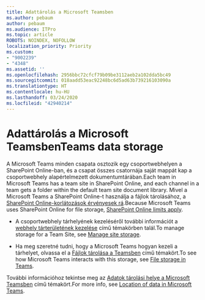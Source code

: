 ```yaml
---
title: Adattárolás a Microsoft Teamsben
ms.author: pebaum
author: pebaum
ms.audience: ITPro
ms.topic: article
ROBOTS: NOINDEX, NOFOLLOW
localization_priority: Priority
ms.custom:
- "9002239"
- "4348"
ms.assetid: ''
ms.openlocfilehash: 2956bbc72cfcf79b09be3112aeb2a102dda5bc49
ms.sourcegitcommit: 018aadd53eac92248bc6d5ad63b739216103090a
ms.translationtype: HT
ms.contentlocale: hu-HU
ms.lasthandoff: 03/24/2020
ms.locfileid: "42940214"
---
```

# <a name="teams-data-storage"></a><span data-ttu-id="9b7d6-102">Adattárolás a Microsoft Teamsben</span><span class="sxs-lookup"><span data-stu-id="9b7d6-102">Teams data storage</span></span>

<span data-ttu-id="9b7d6-103">A Microsoft Teams minden csapata osztozik egy csoportwebhelyen a SharePoint Online-ban, és a csapat összes csatornája saját mappát kap a csoportwebhely alapértelmezett dokumentumtárában.</span><span class="sxs-lookup"><span data-stu-id="9b7d6-103">Each team in Microsoft Teams has a team site in SharePoint Online, and each channel in a team gets a folder within the default team site document library.</span></span> <span data-ttu-id="9b7d6-104">Mivel a Microsoft Teams a SharePoint Online-t használja a fájlok tárolásához, a [SharePoint Online-korlátozások érvényesek rá](https://docs.microsoft.com/microsoftteams/limits-specifications-teams#storage).</span><span class="sxs-lookup"><span data-stu-id="9b7d6-104">Because Microsoft Teams uses SharePoint Online for file storage, [SharePoint Online limits apply](https://docs.microsoft.com/microsoftteams/limits-specifications-teams#storage).</span></span>

- <span data-ttu-id="9b7d6-105">A csoportwebhely tárhelyének kezeléséről további információt a [webhely tárterületének kezelése](https://docs.microsoft.com/sharepoint/manage-site-collection-storage-limits#manage-individual-site-storage-limits) című témakörben talál.</span><span class="sxs-lookup"><span data-stu-id="9b7d6-105">To manage storage for a Team Site, see [Manage site storage](https://docs.microsoft.com/sharepoint/manage-site-collection-storage-limits#manage-individual-site-storage-limits).</span></span>

- <span data-ttu-id="9b7d6-106">Ha meg szeretné tudni, hogy a Microsoft Teams hogyan kezeli a tárhelyet, olvassa el a [Fájlok tárolása a Teamsben](https://support.office.com/article/file-storage-in-teams-df5cc0a5-d1bb-414c-8870-46c6eb76686a) című témakört.</span><span class="sxs-lookup"><span data-stu-id="9b7d6-106">To see how Microsoft Teams interacts with this storage, see [File storage in Teams](https://support.office.com/article/file-storage-in-teams-df5cc0a5-d1bb-414c-8870-46c6eb76686a).</span></span>

<span data-ttu-id="9b7d6-107">További információhoz tekintse meg az [Adatok tárolási helye a Microsoft Teamsben](https://docs.microsoft.com/microsoftteams/location-of-data-in-teams) című témakört.</span><span class="sxs-lookup"><span data-stu-id="9b7d6-107">For more info, see [Location of data in Microsoft Teams](https://docs.microsoft.com/microsoftteams/location-of-data-in-teams).</span></span>
